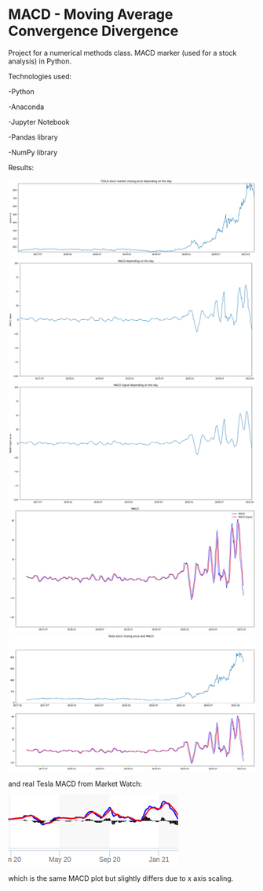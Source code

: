 # MACD - Moving Average Convergence Divergence
Project for a numerical methods class. MACD marker (used for a stock analysis) in Python.

Technologies used:

-Python

-Anaconda

-Jupyter Notebook

-Pandas library

-NumPy library

Results:

<img src="images/1.png">

<img src="images/2.png">

<img src="images/3.png">

<img src="images/4.png">

<img src="images/5.png">


and real Tesla MACD from Market Watch:

<img src="images/tesla_macd_market_watch.png">

which is the same MACD plot but slightly differs due to x axis scaling.